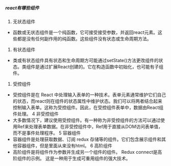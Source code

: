 ##### react有哪些组件

1. 无状态组件

- 函数或无状态组件是一个纯函数，它可接受接受参数，并返回react元素。这些都是没有任何副作用的纯函数。这些组件没有状态或生命周期方法。

1. 有状态组件

- 类或有状态组件具有状态和生命周期方可能通过setState()方法更改组件的状态。类组件是通过扩展React创建的。它在构造函数中初始化，也可能有子组件。

1. 受控组件

- 受控组件是在 React 中处理输入表单的一种技术。表单元素通常维护它们自己的状态，而react则在组件的状态属性中维护状态。我们可以将两者结合起来控制输入表单。这称为受控组件。因此，在受控组件表单中，数据由React组件处理。
   4 非受控组件
- 大多数情况下，建议使用受控组件。有一种称为非受控组件的方法可以通过使用Ref来处理表单数据。在非受控组件中，Ref用于直接从DOM访问表单值，而不是事件处理程序。
   5 容器组件
- 容器组件是处理获取数据、订阅 redux 存储等的组件。它们包含展示组件和其他容器组件，但是里面从来没有html。
   6 高阶组件
- 高阶组件是将组件作为参数并生成另一个组件的组件。 Redux connect是高阶组件的示例。 这是一种用于生成可重用组件的强大技术。